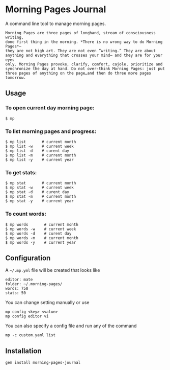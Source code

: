 Morning Pages Journal
=====================

A command line tool to manage morning pages.

    Morning Pages are three pages of longhand, stream of consciousness writing,
    done first thing in the morning. *There is no wrong way to do Morning Pages*–
    they are not high art. They are not even “writing.” They are about
    anything and everything that crosses your mind– and they are for your eyes
    only. Morning Pages provoke, clarify, comfort, cajole, prioritize and
    synchronize the day at hand. Do not over-think Morning Pages: just put
    three pages of anything on the page…and then do three more pages tomorrow.

Usage
-----

### To open current day morning page:

    $ mp

### To list morning pages and progress:
    
    $ mp list       # current month
    $ mp list -w    # current week
    $ mp list -d    # curent day
    $ mp list -m    # current month
    $ mp list -y    # current year

### To get stats:

    $ mp stat       # current month
    $ mp stat -w    # current week
    $ mp stat -d    # curent day
    $ mp stat -m    # current month
    $ mp stat -y    # current year
    
### To count words:

    $ mp words       # current month
    $ mp words -w    # current week
    $ mp words -d    # curent day
    $ mp words -m    # current month
    $ mp words -y    # current year

Configuration
-------------

A  `~/.mp.yml` file will be created that looks like

    editor: mate
    folder: ~/.morning-pages/
    words: 750
    stats: 50

You can change setting manually or use 

    mp config <key> <value>
    mp config editor vi 
    
You can also specify a config file and run any of the command

    mp -c custom.yaml list
    

Installation
------------

    gem install morning-pages-journal

